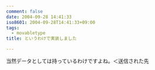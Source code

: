 ```yaml
---
comment: false
date: 2004-09-28 14:41:33
iso8601: 2004-09-28T14:41:33+09:00
tags:
  - movabletype
title: というわけで実装しました

---
```


<div class="entry-body">
  <p>当然データとしては持っているわけですよね。＜送信された先</p>
</div>

